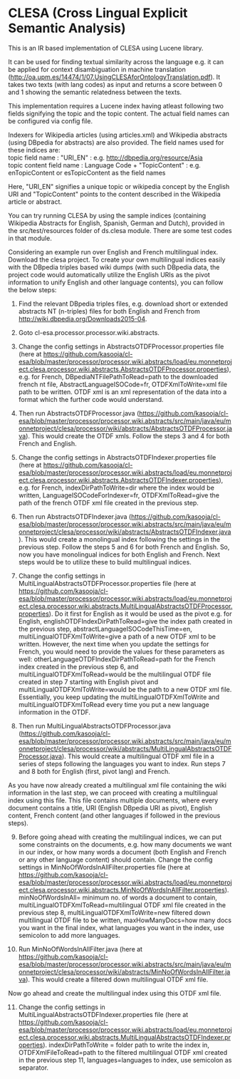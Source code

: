 CLESA (Cross Lingual Explicit Semantic Analysis)
=====
This is an IR based implementation of CLESA using Lucene library. 

It can be used for finding textual similarity across the language e.g. it can be applied for context disambiguation 
in machine translation (http://oa.upm.es/14474/1/07.UsingCLESAforOntologyTranslation.pdf).
It takes two texts (with lang codes) as input and returns a score between 0 and 1 showing the semantic relatedness between the texts.

This implementation requires a Lucene index having atleast following two fields signifying the topic and the topic content.
The actual field names can be configured via config file. 

Indexers for Wikipedia articles (using articles.xml) and Wikipedia abstracts (using DBpedia for abstracts) are also provided.
The field names used for these indices are:                                          
topic field name : "URI_EN" : e.g. http://dbpedia.org/resource/Asia                                         
topic content field name : Language Code + "TopicContent" : e.g. enTopicContent or esTopicContent as the field names 

Here, "URI_EN" signifies a unique topic or wikipedia concept by the English URI and "TopicContent" points to the 
content described in the Wikipedia article or abstract.

You can try running CLESA by using the sample indices (containing Wikipedia Abstracts for English, Spanish, German and Dutch), provided 
in the src/test/resources folder of ds.clesa module. There are some test codes in that module.



Considering an example run over English and French multilingual index. Download the clesa project. 
To create your own multilingual indices easily with the DBpedia triples based wiki dumps (with such DBpedia data, the project code would automatically utilize the English URIs as the pivot information to unify English and other language contents), you can follow the below steps: 

1. Find the relevant DBpedia triples files, e.g. download short or extended abstracts NT (n-triples) files for both English and French from http://wiki.dbpedia.org/Downloads2015-04.

2. Goto cl-esa.processor.processor.wiki.abstracts. 

3. Change the config settings in AbstractsOTDFProcessor.properties file (here at https://github.com/kasooja/cl-esa/blob/master/processor/processor.wiki.abstracts/load/eu.monnetproject.clesa.processor.wiki.abstracts.AbstractsOTDFProcessor.properties), e.g. for French, DBpediaNTFilePathToRead=path to the downloaded french nt file, AbstractLanguageISOCode=fr, OTDFXmlToWrite=xml file path to be written. 
OTDF xml is an xml representation of the data into a format which the further code would understand. 

4. Then run AbstractsOTDFProcessor.java (https://github.com/kasooja/cl-esa/blob/master/processor/processor.wiki.abstracts/src/main/java/eu/monnetproject/clesa/processor/wiki/abstracts/AbstractsOTDFProcessor.java). This would create the OTDF xmls. Follow the steps 3 and 4 for both French and English. 

5. Change the config settings in AbstractsOTDFIndexer.properties file (here at https://github.com/kasooja/cl-esa/blob/master/processor/processor.wiki.abstracts/load/eu.monnetproject.clesa.processor.wiki.abstracts.AbstractsOTDFIndexer.properties), e.g. for French, indexDirPathToWrite=dir where the index would be written, LanguageISOCodeForIndexer=fr, OTDFXmlToRead=give the path of the french OTDF xml file created in the previous step. 

6. Then run AbstractsOTDFIndexer.java (https://github.com/kasooja/cl-esa/blob/master/processor/processor.wiki.abstracts/src/main/java/eu/monnetproject/clesa/processor/wiki/abstracts/AbstractsOTDFIndexer.java). This would create a monolingual index following the settings in the previous step. Follow the steps 5 and 6 for both French and English. 
So, now you have monolingual indices for both English and French. Next steps would be to utilize these to build multilingual indices. 

7. Change the config settings in MultiLingualAbstractsOTDFProcessor.properties file (here at https://github.com/kasooja/cl-esa/blob/master/processor/processor.wiki.abstracts/load/eu.monnetproject.clesa.processor.wiki.abstracts.MultiLingualAbstractsOTDFProcessor.properties). 
Do it first for English as it would be used as the pivot e.g. for English, englishOTDFIndexDirPathToRead=give the index path created in the previous step, abstractLanguageISOCodeThisTime=en, multiLingualOTDFXmlToWrite=give a path of a new OTDF xml to be written. 
However, the next time when you update the settings for French, you would need to provide the values for these parameters as well: otherLanguageOTDFIndexDirPathToRead=path for the French index created in the previous step 6, and multiLingualOTDFXmlToRead=would be the multilingual OTDF file created in step 7 starting with English pivot and multiLingualOTDFXmlToWrite=would be the path to a new OTDF xml file. Essentially, you keep updating the multiLingualOTDFXmlToWrite and multiLingualOTDFXmlToRead every time you put a new language information in the OTDF. 

8. Then run MultiLingualAbstractsOTDFProcessor.java (https://github.com/kasooja/cl-esa/blob/master/processor/processor.wiki.abstracts/src/main/java/eu/monnetproject/clesa/processor/wiki/abstracts/MultiLingualAbstractsOTDFProcessor.java). This would create a multilingual OTDF xml file in a series of steps following the languages you want to index. Run steps 7 and 8 both for English (first, pivot lang) and French.

As you have now already created a multilingual xml file containing the wiki information in the last step, we can proceed with creating a multilingual index using this file. This file contains multiple documents, where every document contains a title, URI (English DBpedia URI as pivot), English content, French content (and other languages if followed in the previous steps). 

9. Before going ahead with creating the multilingual indices, we can put some constraints on the documents, e.g. how many documents we want in our index, or how many words a document (both English and French or any other language content) should contain. 
Change the config settings in MinNoOfWordsInAllFilter.properties file (here at https://github.com/kasooja/cl-esa/blob/master/processor/processor.wiki.abstracts/load/eu.monnetproject.clesa.processor.wiki.abstracts.MinNoOfWordsInAllFilter.properties). minNoOfWordsInAll= minimum no. of words a document to contain, multiLingualOTDFXmlToRead=multilingual OTDF xml file created in the previous step 8, multiLingualOTDFXmlToWrite=new filtered down multilingual OTDF file to be written, maxHowManyDocs=how many docs you want in the final index, what languages you want in the index, use semicolon to add more languages. 

10. Run MinNoOfWordsInAllFilter.java (here at https://github.com/kasooja/cl-esa/blob/master/processor/processor.wiki.abstracts/src/main/java/eu/monnetproject/clesa/processor/wiki/abstracts/MinNoOfWordsInAllFilter.java). This would create a filtered down multilingual OTDF xml file. 

Now go ahead and create the multilingual index using this OTDF xml file. 

11. Change the config settings in MultiLingualAbstractsOTDFIndexer.properties file (here at https://github.com/kasooja/cl-esa/blob/master/processor/processor.wiki.abstracts/load/eu.monnetproject.clesa.processor.wiki.abstracts.MultiLingualAbstractsOTDFIndexer.properties). 
indexDirPathToWrite = folder path to write the index in, OTDFXmlFileToRead=path to the filtered multilingual OTDF xml created in the previous step 11, languages=languages to index, use semicolon as separator. 






